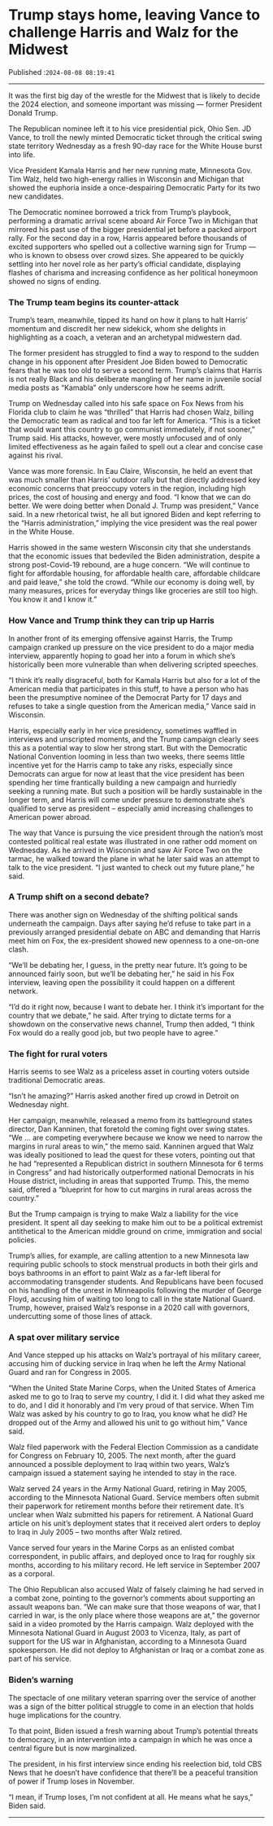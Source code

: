 # Trump stays home, leaving Vance to challenge Harris and Walz for the Midwest

Published :`2024-08-08 08:19:41`

---

It was the first big day of the wrestle for the Midwest that is likely to decide the 2024 election, and someone important was missing — former President Donald Trump.

The Republican nominee left it to his vice presidential pick, Ohio Sen. JD Vance, to troll the newly minted Democratic ticket through the critical swing state territory Wednesday as a fresh 90-day race for the White House burst into life.

Vice President Kamala Harris and her new running mate, Minnesota Gov. Tim Walz, held two high-energy rallies in Wisconsin and Michigan that showed the euphoria inside a once-despairing Democratic Party for its two new candidates.

The Democratic nominee borrowed a trick from Trump’s playbook, performing a dramatic arrival scene aboard Air Force Two in Michigan that mirrored his past use of the bigger presidential jet before a packed airport rally. For the second day in a row, Harris appeared before thousands of excited supporters who spelled out a collective warning sign for Trump — who is known to obsess over crowd sizes. She appeared to be quickly settling into her novel role as her party’s official candidate, displaying flashes of charisma and increasing confidence as her political honeymoon showed no signs of ending.

### The Trump team begins its counter-attack

Trump’s team, meanwhile, tipped its hand on how it plans to halt Harris’ momentum and discredit her new sidekick, whom she delights in highlighting as a coach, a veteran and an archetypal midwestern dad.

The former president has struggled to find a way to respond to the sudden change in his opponent after President Joe Biden bowed to Democratic fears that he was too old to serve a second term. Trump’s claims that Harris is not really Black and his deliberate mangling of her name in juvenile social media posts as “Kamabla” only underscore how he seems adrift.

Trump on Wednesday called into his safe space on Fox News from his Florida club to claim he was “thrilled” that Harris had chosen Walz, billing the Democratic team as radical and too far left for America. “This is a ticket that would want this country to go communist immediately, if not sooner,” Trump said. His attacks, however, were mostly unfocused and of only limited effectiveness as he again failed to spell out a clear and concise case against his rival.

Vance was more forensic. In Eau Claire, Wisconsin, he held an event that was much smaller than Harris’ outdoor rally but that directly addressed key economic concerns that preoccupy voters in the region, including high prices, the cost of housing and energy and food. “I know that we can do better. We were doing better when Donald J. Trump was president,” Vance said. In a new rhetorical twist, he all but ignored Biden and kept referring to the “Harris administration,” implying the vice president was the real power in the White House.

Harris showed in the same western Wisconsin city that she understands that the economic issues that bedeviled the Biden administration, despite a strong post-Covid-19 rebound, are a huge concern. “We will continue to fight for affordable housing, for affordable health care, affordable childcare and paid leave,” she told the crowd. “While our economy is doing well, by many measures, prices for everyday things like groceries are still too high. You know it and I know it.”

### How Vance and Trump think they can trip up Harris

In another front of its emerging offensive against Harris, the Trump campaign cranked up pressure on the vice president to do a major media interview, apparently hoping to goad her into a forum in which she’s historically been more vulnerable than when delivering scripted speeches.

“I think it’s really disgraceful, both for Kamala Harris but also for a lot of the American media that participates in this stuff, to have a person who has been the presumptive nominee of the Democrat Party for 17 days and refuses to take a single question from the American media,” Vance said in Wisconsin.

Harris, especially early in her vice presidency, sometimes waffled in interviews and unscripted moments, and the Trump campaign clearly sees this as a potential way to slow her strong start. But with the Democratic National Convention looming in less than two weeks, there seems little incentive yet for the Harris camp to take any risks, especially since Democrats can argue for now at least that the vice president has been spending her time frantically building a new campaign and hurriedly seeking a running mate. But such a position will be hardly sustainable in the longer term, and Harris will come under pressure to demonstrate she’s qualified to serve as president – especially amid increasing challenges to American power abroad.

The way that Vance is pursuing the vice president through the nation’s most contested political real estate was illustrated in one rather odd moment on Wednesday. As he arrived in Wisconsin and saw Air Force Two on the tarmac, he walked toward the plane in what he later said was an attempt to talk to the vice president. “I just wanted to check out my future plane,” he said.

### A Trump shift on a second debate?

There was another sign on Wednesday of the shifting political sands underneath the campaign. Days after saying he’d refuse to take part in a previously arranged presidential debate on ABC and demanding that Harris meet him on Fox, the ex-president showed new openness to a one-on-one clash.

“We’ll be debating her, I guess, in the pretty near future. It’s going to be announced fairly soon, but we’ll be debating her,” he said in his Fox interview, leaving open the possibility it could happen on a different network.

“I’d do it right now, because I want to debate her. I think it’s important for the country that we debate,” he said. After trying to dictate terms for a showdown on the conservative news channel, Trump then added, “I think Fox would do a really good job, but two people have to agree.”

### The fight for rural voters

Harris seems to see Walz as a priceless asset in courting voters outside traditional Democratic areas.

“Isn’t he amazing?” Harris asked another fired up crowd in Detroit on Wednesday night.

Her campaign, meanwhile, released a memo from its battleground states director, Dan Kanninen, that foretold the coming fight over swing states. “We … are competing everywhere because we know we need to narrow the margins in rural areas to win,” the memo said. Kanninen argued that Walz was ideally positioned to lead the quest for these voters, pointing out that he had “represented a Republican district in southern Minnesota for 6 terms in Congress” and had historically outperformed national Democrats in his House district, including in areas that supported Trump. This, the memo said, offered a “blueprint for how to cut margins in rural areas across the country.”

But the Trump campaign is trying to make Walz a liability for the vice president. It spent all day seeking to make him out to be a political extremist antithetical to the American middle ground on crime, immigration and social policies.

Trump’s allies, for example, are calling attention to a new Minnesota law requiring public schools to stock menstrual products in both their girls and boys bathrooms in an effort to paint Walz as a far-left liberal for accommodating transgender students. And Republicans have been focused on his handling of the unrest in Minneapolis following the murder of George Floyd, accusing him of waiting too long to call in the state National Guard. Trump, however, praised Walz’s response in a 2020 call with governors, undercutting some of those lines of attack.

### A spat over military service

And Vance stepped up his attacks on Walz’s portrayal of his military career, accusing him of ducking service in Iraq when he left the Army National Guard and ran for Congress in 2005.

“When the United State Marine Corps, when the United States of America asked me to go to Iraq to serve my country, I did it. I did what they asked me to do, and I did it honorably and I’m very proud of that service. When Tim Walz was asked by his country to go to Iraq, you know what he did? He dropped out of the Army and allowed his unit to go without him,” Vance said.

Walz filed paperwork with the Federal Election Commission as a candidate for Congress on February 10, 2005. The next month, after the guard announced a possible deployment to Iraq within two years, Walz’s campaign issued a statement saying he intended to stay in the race.

Walz served 24 years in the Army National Guard, retiring in May 2005, according to the Minnesota National Guard. Service members often submit their paperwork for retirement months before their retirement date. It’s unclear when Walz submitted his papers for retirement. A National Guard article on his unit’s deployment states that it received alert orders to deploy to Iraq in July 2005 – two months after Walz retired.

Vance served four years in the Marine Corps as an enlisted combat correspondent, in public affairs, and deployed once to Iraq for roughly six months, according to his military record. He left service in September 2007 as a corporal.

The Ohio Republican also accused Walz of falsely claiming he had served in a combat zone, pointing to the governor’s comments about supporting an assault weapons ban. “We can make sure that those weapons of war, that I carried in war, is the only place where those weapons are at,” the governor said in a video promoted by the Harris campaign. Walz deployed with the Minnesota National Guard in August 2003 to Vicenza, Italy, as part of support for the US war in Afghanistan, according to a Minnesota Guard spokesperson. He did not deploy to Afghanistan or Iraq or a combat zone as part of his service.

### Biden’s warning

The spectacle of one military veteran sparring over the service of another was a sign of the bitter political struggle to come in an election that holds huge implications for the country.

To that point, Biden issued a fresh warning about Trump’s potential threats to democracy, in an intervention into a campaign in which he was once a central figure but is now marginalized.

The president, in his first interview since ending his reelection bid, told CBS News that he doesn’t have confidence that there’ll be a peaceful transition of power if Trump loses in November.

“I mean, if Trump loses, I’m not confident at all. He means what he says,” Biden said.

---

